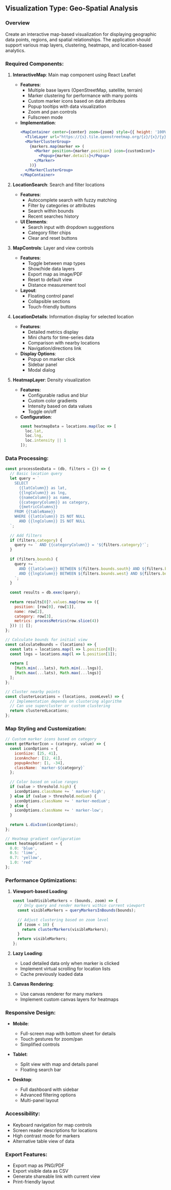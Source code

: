 ## Visualization Type: Geo-Spatial Analysis

### Overview
Create an interactive map-based visualization for displaying geographic data points, regions, and spatial relationships. The application should support various map layers, clustering, heatmaps, and location-based analytics.

### Required Components:

1. **InteractiveMap**: Main map component using React Leaflet
   - **Features**:
     - Multiple base layers (OpenStreetMap, satellite, terrain)
     - Marker clustering for performance with many points
     - Custom marker icons based on data attributes
     - Popup tooltips with data visualization
     - Zoom and pan controls
     - Fullscreen mode
   - **Implementation**:
     ```jsx
     <MapContainer center={center} zoom={zoom} style={{ height: '100%', width: '100%' }}>
       <TileLayer url="https://{s}.tile.openstreetmap.org/{z}/{x}/{y}.png" />
       <MarkerClusterGroup>
         {markers.map(marker => (
           <Marker position={marker.position} icon={customIcon}>
             <Popup>{marker.details}</Popup>
           </Marker>
         ))}
       </MarkerClusterGroup>
     </MapContainer>
     ```

2. **LocationSearch**: Search and filter locations
   - **Features**:
     - Autocomplete search with fuzzy matching
     - Filter by categories or attributes
     - Search within bounds
     - Recent searches history
   - **UI Elements**:
     - Search input with dropdown suggestions
     - Category filter chips
     - Clear and reset buttons

3. **MapControls**: Layer and view controls
   - **Features**:
     - Toggle between map types
     - Show/hide data layers
     - Export map as image/PDF
     - Reset to default view
     - Distance measurement tool
   - **Layout**:
     - Floating control panel
     - Collapsible sections
     - Touch-friendly buttons

4. **LocationDetails**: Information display for selected location
   - **Features**:
     - Detailed metrics display
     - Mini charts for time-series data
     - Comparison with nearby locations
     - Navigation/directions link
   - **Display Options**:
     - Popup on marker click
     - Sidebar panel
     - Modal dialog

5. **HeatmapLayer**: Density visualization
   - **Features**:
     - Configurable radius and blur
     - Custom color gradients
     - Intensity based on data values
     - Toggle on/off
   - **Configuration**:
     ```javascript
     const heatmapData = locations.map(loc => [
       loc.lat, 
       loc.lng, 
       loc.intensity || 1
     ]);
     ```

### Data Processing:

```javascript
const processGeoData = (db, filters = {}) => {
  // Basic location query
  let query = `
    SELECT 
      {{latColumn}} as lat,
      {{lngColumn}} as lng,
      {{nameColumn}} as name,
      {{categoryColumn}} as category,
      {{metricColumns}}
    FROM {{tableName}}
    WHERE {{latColumn}} IS NOT NULL 
      AND {{lngColumn}} IS NOT NULL
  `;
  
  // Add filters
  if (filters.category) {
    query += ` AND {{categoryColumn}} = '${filters.category}'`;
  }
  
  if (filters.bounds) {
    query += `
      AND {{latColumn}} BETWEEN ${filters.bounds.south} AND ${filters.bounds.north}
      AND {{lngColumn}} BETWEEN ${filters.bounds.west} AND ${filters.bounds.east}
    `;
  }
  
  const results = db.exec(query);
  
  return results[0]?.values.map(row => ({
    position: [row[0], row[1]],
    name: row[2],
    category: row[3],
    metrics: processMetrics(row.slice(4))
  })) || [];
};

// Calculate bounds for initial view
const calculateBounds = (locations) => {
  const lats = locations.map(l => l.position[0]);
  const lngs = locations.map(l => l.position[1]);
  
  return [
    [Math.min(...lats), Math.min(...lngs)],
    [Math.max(...lats), Math.max(...lngs)]
  ];
};

// Cluster nearby points
const clusterLocations = (locations, zoomLevel) => {
  // Implementation depends on clustering algorithm
  // Can use supercluster or custom clustering
  return clusteredLocations;
};
```

### Map Styling and Customization:

```javascript
// Custom marker icons based on category
const getMarkerIcon = (category, value) => {
  const iconOptions = {
    iconSize: [25, 41],
    iconAnchor: [12, 41],
    popupAnchor: [1, -34],
    className: `marker-${category}`
  };
  
  // Color based on value ranges
  if (value > threshold.high) {
    iconOptions.className += ' marker-high';
  } else if (value > threshold.medium) {
    iconOptions.className += ' marker-medium';
  } else {
    iconOptions.className += ' marker-low';
  }
  
  return L.divIcon(iconOptions);
};

// Heatmap gradient configuration
const heatmapGradient = {
  0.0: 'blue',
  0.5: 'lime',
  0.7: 'yellow',
  1.0: 'red'
};
```

### Performance Optimizations:

1. **Viewport-based Loading**:
   ```javascript
   const loadVisibleMarkers = (bounds, zoom) => {
     // Only query and render markers within current viewport
     const visibleMarkers = queryMarkersInBounds(bounds);
     
     // Adjust clustering based on zoom level
     if (zoom < 10) {
       return clusterMarkers(visibleMarkers);
     }
     return visibleMarkers;
   };
   ```

2. **Lazy Loading**:
   - Load detailed data only when marker is clicked
   - Implement virtual scrolling for location lists
   - Cache previously loaded data

3. **Canvas Rendering**:
   - Use canvas renderer for many markers
   - Implement custom canvas layers for heatmaps

### Responsive Design:

- **Mobile**: 
  - Full-screen map with bottom sheet for details
  - Touch gestures for zoom/pan
  - Simplified controls
  
- **Tablet**: 
  - Split view with map and details panel
  - Floating search bar
  
- **Desktop**: 
  - Full dashboard with sidebar
  - Advanced filtering options
  - Multi-panel layout

### Accessibility:

- Keyboard navigation for map controls
- Screen reader descriptions for locations
- High contrast mode for markers
- Alternative table view of data

### Export Features:

- Export map as PNG/PDF
- Export visible data as CSV
- Generate shareable link with current view
- Print-friendly layout
